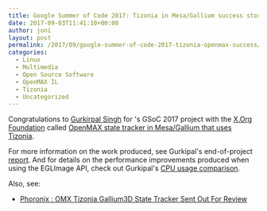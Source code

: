 ```yaml
---
title: Google Summer of Code 2017: Tizonia in Mesa/Gallium success story'
date: 2017-09-03T11:41:10+00:00
author: joni
layout: post
permalink: /2017/09/google-summer-of-code-2017-tizonia-openmax-success/
categories:
  - Linux
  - Multimedia
  - Open Source Software
  - OpenMAX IL
  - Tizonia
  - Uncategorized
---
```


Congratulations to [Gurkirpal Singh](https://singhcodes.wordpress.com/) for
's GSoC 2017 project with the [X.Org Foundation](https://www.x.org/wiki/XorgFoundation/) called <a href="https://summerofcode.withgoogle.com/projects/#4737166321123328" target="_blank" rel="noopener noreferrer">OpenMAX state tracker in Mesa/Gallium that uses Tizonia</a>.

For more information on the work produced, see Gurkipal's end-of-project [report](https://singhcodes.wordpress.com/2017/08/22/gsoc-2017-project-summary-success/). And for details on the performance improvements produced when using the EGLImage API, check out Gurkipal's [CPU usage comparison](https://singhcodes.wordpress.com/2017/08/04/gsoc-2017-third-phase-starts/).

Also, see:
* [Phoronix : OMX Tizonia Gallium3D State Tracker Sent Out For Review](https://www.phoronix.com/scan.php?page=news_item&px=Tizonia-G3D-Patches-For-Review)
